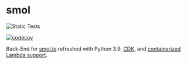 # smol

![Static Tests](https://github.com/github/docs/actions/workflows/static-test.yaml/badge.svg)

[![codecov](https://codecov.io/gh/developerDemetri/smol/branch/main/graph/badge.svg?token=P3GUZKY64G)](https://codecov.io/gh/developerDemetri/smol)

Back-End for [smol.io](https://smol.io) refreshed with Python 3.9, [CDK](https://aws.amazon.com/about-aws/whats-new/2019/07/the-aws-cloud-development-kit-aws-cdk-is-now-generally-available1/), and [containerized Lambda support](https://aws.amazon.com/blogs/aws/new-for-aws-lambda-container-image-support/).

